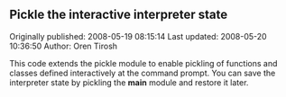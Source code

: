 ## Pickle the interactive interpreter state 
Originally published: 2008-05-19 08:15:14 
Last updated: 2008-05-20 10:36:50 
Author: Oren Tirosh 
 
This code extends the pickle module to enable pickling of functions and classes defined interactively at the command prompt. You can save the interpreter state by pickling the __main__ module and restore it later.